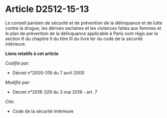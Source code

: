 # Article D2512-15-13

Le conseil parisien de sécurité et de prévention de la délinquance et de lutte contre la drogue, les dérives sectaires et les
violences faites aux femmes et le plan de prévention de la délinquance applicable à Paris sont régis par la section 6 du
chapitre II du titre III du livre Ier du code de la sécurité intérieure.

**Liens relatifs à cet article**

_Codifié par_:

  - Décret n°2000-318 du 7 avril 2000

_Modifié par_:

  - Décret n°2018-329 du 3 mai 2018 - art. 7

_Cite_:

  - Code de la sécurité intérieure
